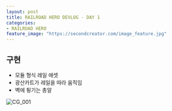 ```yaml
---
layout: post
title: RAILROAD HERO DEVLOG - DAY 1
categories:
- RAILROAD HERO
feature_image: "https://secondcreator.com/image_feature.jpg"
---
```


## 구현
- 모듈 형식 레일 애셋
- 광산카트가 레일을 따라 움직임
- 벽에 튕기는 총알

![CG_001](https://secondcreator.com/blog/imgs/CG_001.png)
